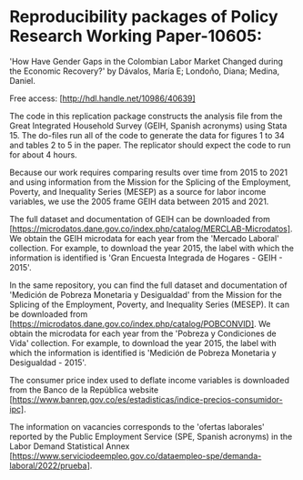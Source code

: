 # Reproducibility packages of Policy Research Working Paper-10605: 

'How Have Gender Gaps in the Colombian Labor Market Changed during the Economic Recovery?' by Dávalos, María E; Londoño, Diana; Medina, Daniel.

Free access: [http://hdl.handle.net/10986/40639]

The code in this replication package constructs the analysis file from the Great Integrated Household Survey (GEIH, Spanish acronyms) using Stata 15. The do-files run all of the code to generate the data for figures 1 to 34 and tables 2 to 5 in the paper. The replicator should expect the code to run for about 4 hours.

Because our work requires comparing results over time from 2015 to 2021 and using information from the Mission for the Splicing of the Employment, Poverty, and Inequality Series (MESEP) as a source for labor income variables, we use the 2005 frame GEIH data between 2015 and 2021. 

The full dataset and documentation of GEIH can be downloaded from [https://microdatos.dane.gov.co/index.php/catalog/MERCLAB-Microdatos]. We obtain the GEIH microdata for each year from the 'Mercado Laboral' collection. For example, to download the year 2015, the label with which the information is identified is 'Gran Encuesta Integrada de Hogares - GEIH - 2015'. 

In the same repository, you can find the full dataset and documentation of 'Medición de Pobreza Monetaria y Desigualdad' from the Mission for the Splicing of the Employment, Poverty, and Inequality Series (MESEP). It can be downloaded from [https://microdatos.dane.gov.co/index.php/catalog/POBCONVID]. We obtain the microdata for each year from the 'Pobreza y Condiciones de Vida' collection. For example, to download the year 2015, the label with which the information is identified is 'Medición de Pobreza Monetaria y Desigualdad - 2015'.

The consumer price index used to deflate income variables is downloaded from the Banco de la República website [https://www.banrep.gov.co/es/estadisticas/indice-precios-consumidor-ipc].

The information on vacancies corresponds to the 'ofertas laborales' reported by the Public Employment Service (SPE, Spanish acronyms) in the Labor Demand Statistical Annex [https://www.serviciodeempleo.gov.co/dataempleo-spe/demanda-laboral/2022/prueba].

